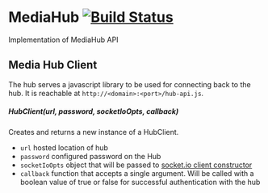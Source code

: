 MediaHub [![Build Status](https://travis-ci.org/Colum-SMA-Dev/MediaHub.svg?branch=master)](https://travis-ci.org/Colum-SMA-Dev/MediaHub)
========

Implementation of MediaHub API

Media Hub Client
--------

The hub serves a javascript library to be used for connecting back to the hub.  It is reachable at `http://<domain>:<port>/hub-api.js`.  

##### HubClient(url, password, socketIoOpts, callback)

Creates and returns a new instance of a HubClient.  

* `url` hosted location of hub
* `password` configured password on the Hub
* `socketIoOpts` object that will be passed to [socket.io client constructor](http://socket.io/docs/client-api/)
* `callback` function that accepts a single argument.  Will be called with a boolean value of true or false for successful authentication with the hub
